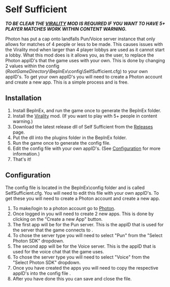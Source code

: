 # Self Sufficient
***TO BE CLEAR THE [VIRALITY](https://thunderstore.io/c/content-warning/p/MaxWasUnavailable/Virality/) MOD IS REQUIRED IF YOU WANT TO HAVE 5+ PLAYER MATCHES WORK WITHIN CONTENT WARNING.***

Photon has put a cap onto landfalls Pun/Voice server instance that only allows for matches of 4 people or less to be made.
This causes issues with the Virality mod when larger than 4 player lobbys are used as it cannot start a lobby.
What this mod does is it allows you, as the user, to replace the Photon appID's that the game uses with your own.
This is done by changing 2 values within the config (*RootGameDirectory*\BepInEx\config\SelfSufficient.cfg) to your own appID's.
To get your own appID's you will need to create a Photon account and create a new app. This is a simple process and is free.

## Installation
1. Install BepInEx, and run the game once to generate the BepInEx folder.
2. Install the [Virality](https://thunderstore.io/c/content-warning/p/MaxWasUnavailable/Virality/) mod. (If you want to play with 5+ people in content warning.)
3. Download the latest release dll of Self Sufficient from the [Releases](https://github.com/C0mputery/SelfSufficient/releases) page.
4. Put the dll into the plugins folder in the BepInEx folder.
5. Run the game once to generate the config file.
6. Edit the config file with your own appID's. (See [Configuration](#Configuration) for more information.)
7. That's it!

## Configuration
The config file is located in the BepInEx\config folder and is called SelfSufficient.cfg.
You will need to edit this file with your own appID's. To get these you will need to create a Photon account and create a new app.

1. To make/login to a photon account go to [Photon](https://id.photonengine.com/account/).
2. Once logged in you will need to create 2 new apps. This is done by clicking on the "Create a new App" button.
3. The first app will be for the Pun server. This is the appID that is used for the server that the game connects to	.
4. To chose the server type you will need to select "Pun" from the "Select Photon SDK" dropdown.
5. The second app will be for the Voice server. This is the appID that is used for the voice chat that the game uses.
6. To chose the server type you will need to select "Voice" from the "Select Photon SDK" dropdown.
7. Once you have created the apps you will need to copy the respective appID's into the config file	.
8. After you have done this you can save and close the file.

